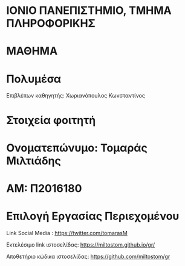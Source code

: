 
# ΙΟΝΙΟ ΠΑΝΕΠΙΣΤΗΜΙΟ, ΤΜΗΜΑ ΠΛΗΡΟΦΟΡΙΚΗΣ

 # ΜΑΘΗΜΑ
 # Πολυμέσα

  Επιβλέπων καθηγητής: Χωριανόπουλος Κωνσταντίνος

# Στοιχεία φοιτητή

# Ονοματεπώνυμο: Τομαράς Μιλτιάδης
# ΑΜ: Π2016180

# Επιλογή Εργασίας Περιεχομένου

Link Social Media : https://twitter.com/tomarasM

Εκτελέσιμο link ιστοσελίδας: https://miltostom.github.io/gr/

Αποθετήριο κώδικα ιστοσελίδας: https://github.com/miltostom/gr
